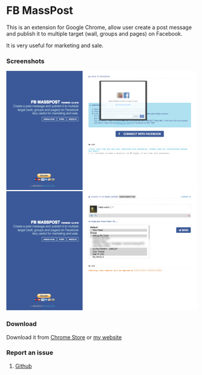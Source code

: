 # FB MassPost

This is an extension for Google Chrome, allow user create a post message and publish it to multiple target (wall, groups and pages) on Facebook.

It is very useful for marketing and sale.

### Screenshots

![](screenshots/001.png)
![](screenshots/002.png)

### Download

Download it from [Chrome Store](https://chrome.google.com/webstore/detail/fb-masspost/fiaeceiglkehlhoagdgofjcmogfoidpk?hl=en) or [my website](http://ngoclb.com/project/fb-masspost)

### Report an issue

1. [Github](https://github.com/lbngoc/fb-masspost/issues)
